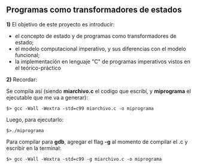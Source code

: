 ## Programas como transformadores de estados

**1)** El objetivo de este proyecto es introducir:

* el concepto de estado y de programas como transformadores de estado;
* el modelo computacional imperativo, y sus diferencias con el modelo funcional;
* la implementación en lenguaje "C" de programas imperativos vistos en el teórico-práctico


**2)** Recordar:

Se compila así (siendo **miarchivo.c** el codigo que escribí, y **miprograma** el ejecutable que me va a generar):

```
$> gcc -Wall -Wextra -std=c99 miarchivo.c -o miprograma
```

Luego, para ejecutarlo:

```
$>./miprograma
```

Para compilar para **gdb**, agregar el flag **-g** al momento de compilar el .c y escribir en la terminal:

```
$> gcc -Wall -Wextra -std=c99 -g miarchivo.c -o miprograma
```
